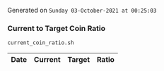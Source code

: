 Generated on `Sunday 03-October-2021 at 00:25:03`

### Current to Target Coin Ratio
`current_coin_ratio.sh`

Date|Current|Target|Ratio
---|---|---|---
